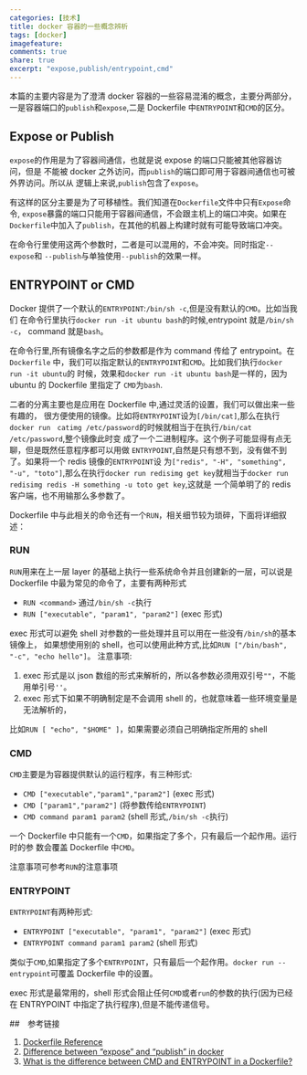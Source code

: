 ```yaml
---
categories: [技术]
title: docker 容器的一些概念辨析
tags: [docker]
imagefeature:
comments: true
share: true
excerpt: "expose,publish/entrypoint,cmd"
---
```


本篇的主要内容是为了澄清 docker 容器的一些容易混淆的概念，主要分两部分，
一是容器端口的`publish`和`expose`,二是 Dockerfile 中`ENTRYPOINT`和`CMD`的区分。

<!--more-->

## Expose or Publish
`expose`的作用是为了容器间通信，也就是说 expose 的端口只能被其他容器访问，但是
不能被 docker 之外访问，而`publish`的端口即可用于容器间通信也可被外界访问。所以从
逻辑上来说,`publish`包含了`expose`。

有这样的区分主要是为了可移植性。我们知道在`Dockerfile`文件中只有`Expose`命令,
`expose`暴露的端口只能用于容器间通信，不会跟主机上的端口冲突。如果在
`Dockerfile`中加入了`publish`，在其他的机器上构建时就有可能导致端口冲突。

在命令行里使用这两个参数时，二者是可以混用的，不会冲突。同时指定`--expose`和
`--publish`与单独使用`--publish`的效果一样。

## ENTRYPOINT or CMD

Docker 提供了一个默认的`ENTRYPOINT`:`/bin/sh -c`,但是没有默认的`CMD`。比如当我们
在命令行里执行`docker run -it ubuntu bash`的时候,entrypoint 就是`/bin/sh -c`，
command 就是`bash`。

在命令行里,所有镜像名字之后的参数都是作为 command 传给了 entrypoint。在`Dockerfile`
中，我们可以指定默认的`ENTRYPOINT`和`CMD`。比如我们执行`docker run -it ubuntu`的
时候，效果和`docker run -it ubuntu bash`是一样的，因为 ubuntu 的 Dockerfile 里指定了
`CMD`为`bash`.

二者的分离主要也是应用在 Dockerfile 中,通过灵活的设置，我们可以做出来一些有趣的，
很方便使用的镜像。比如将`ENTRYPOINT`设为`[/bin/cat]`,那么在执行`docker run　catimg /etc/password`的时候就相当于在执行`/bin/cat /etc/password`,整个镜像此时变
成了一个二进制程序。这个例子可能显得有点无聊，但是既然任意程序都可以用做
`ENTRYPOINT`,自然是只有想不到，没有做不到了。如果将一个 redis 镜像的`ENTRYPOINT`设
为`["redis", "-H", "something", "-u", "toto"]`,那么在执行`docker run redisimg
get key`就相当于`docker run redisimg redis -H something -u toto get key`,这就是
一个简单明了的 redis 客户端，也不用输那么多参数了。

Dockerfile 中与此相关的命令还有一个`RUN`，相关细节较为琐碎，下面将详细叙述：

### RUN
`RUN`用来在上一层 layer 的基础上执行一些系统命令并且创建新的一层，可以说是
Dockerfile 中最为常见的命令了，主要有两种形式

- `RUN <command>` 通过`/bin/sh -c`执行
- `RUN ["executable", "param1", "param2"]` (exec 形式)

exec 形式可以避免 shell 对参数的一些处理并且可以用在一些没有`/bin/sh`的基本镜像上，
如果想使用别的 shell，也可以使用此种方式,比如`RUN ["/bin/bash", "-c", "echo hello"]`。
注意事项:

1. exec 形式是以 json 数组的形式来解析的，所以各参数必须用双引号`""`，不能用单引号`''`。
2. exec 形式下如果不明确制定是不会调用 shell 的，也就意味着一些环境变量是无法解析的，

比如`RUN [ "echo", "$HOME" ]`，如果需要必须自己明确指定所用的 shell


### CMD
`CMD`主要是为容器提供默认的运行程序，有三种形式:

- `CMD ["executable","param1","param2"]` (exec 形式)
- `CMD ["param1","param2"]` (将参数传给`ENTRYPOINT`)
- `CMD command param1 param2` (shell 形式,`/bin/sh -c`执行)

一个 Dockerfile 中只能有一个`CMD`，如果指定了多个，只有最后一个起作用。运行时的参
数会覆盖 Dockerfile 中`CMD`。

注意事项可参考`RUN`的注意事项


### ENTRYPOINT

`ENTRYPOINT`有两种形式:

- `ENTRYPOINT ["executable", "param1", "param2"]` (exec 形式)
- `ENTRYPOINT command param1 param2` (shell 形式)

类似于`CMD`,如果指定了多个`ENTRYPOINT`，只有最后一个起作用。`docker run --entrypoint`可覆盖 Dockerfile 中的设置。

exec 形式是最常用的，shell 形式会阻止任何`CMD`或者`run`的参数的执行(因为已经在
ENTRYPOINT 中指定了执行程序),但是不能传递信号。


##　参考链接
1. [Dockerfile Reference](http://docs.docker.com/reference/builder/#entrypoint)
2. [Difference between “expose” and “publish” in docker](http://stackoverflow.com/questions/22111060/difference-between-expose-and-publish-in-docker) 
3. [What is the difference between CMD and ENTRYPOINT in a Dockerfile?](http://stackoverflow.com/questions/21553353/what-is-the-difference-between-cmd-and-entrypoint-in-a-dockerfile)

